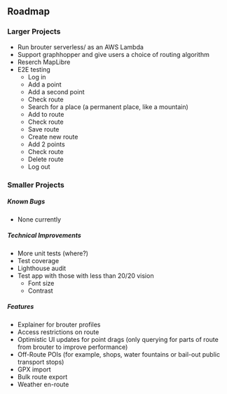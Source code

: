 ## Roadmap

### Larger Projects

- Run brouter serverless/ as an AWS Lambda
- Support graphhopper and give users a choice of routing algorithm
- Reserch MapLibre
- E2E testing
  - Log in
  - Add a point
  - Add a second point
  - Check route
  - Search for a place (a permanent place, like a mountain)
  - Add to route
  - Check route
  - Save route
  - Create new route
  - Add 2 points
  - Check route
  - Delete route
  - Log out

### Smaller Projects

##### Known Bugs

- None currently

##### Technical Improvements

- More unit tests (where?)
- Test coverage
- Lighthouse audit
- Test app with those with less than 20/20 vision
  - Font size
  - Contrast

##### Features

- Explainer for brouter profiles
- Access restrictions on route
- Optimistic UI updates for point drags (only querying for parts of route from brouter to improve performance)
- Off-Route POIs (for example, shops, water fountains or bail-out public transport stops)
- GPX import
- Bulk route export
- Weather en-route
